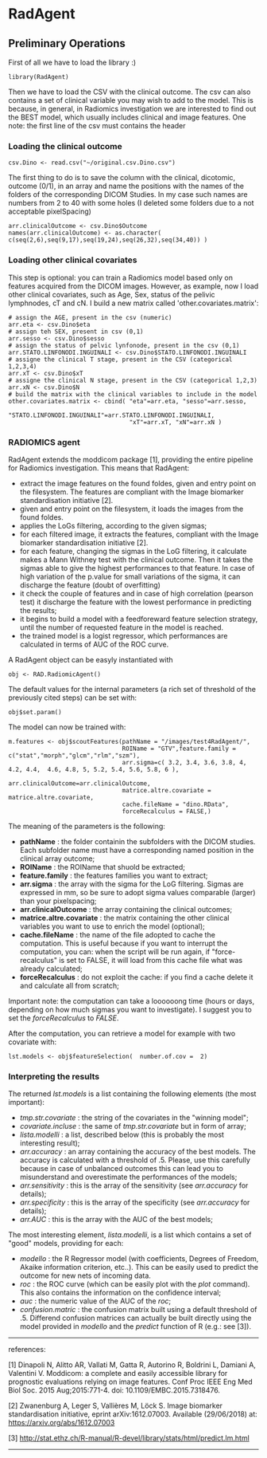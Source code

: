 # RadAgent

## Preliminary Operations
First of all we have to load the library :)

```
library(RadAgent)
```

Then we have to load the CSV with the clinical outcome. The csv can also contains a set of clinical variable you may wish to add to the model. This is because, in general, in Radiomics investigation we are interested to find out the BEST model, which usually includes clinical and image features.
One note: the first line of the csv must contains the header

### Loading the clinical outcome
```
csv.Dino <- read.csv("~/original.csv.Dino.csv")
```
The first thing to do is to save the column with the clinical, dicotomic, outcome  (0/1), in an array and name the positions with the names of the folders of the corresponding DICOM Studies. In my case such names are numbers from 2 to 40 with some holes (I deleted some folders due to a not acceptable pixelSpacing)

```
arr.clinicalOutcome <- csv.Dino$Outcome
names(arr.clinicalOutcome) <- as.character( c(seq(2,6),seq(9,17),seq(19,24),seq(26,32),seq(34,40)) )
```

### Loading other clinical covariates
This step is optional: you can train a Radiomics model based only on features acquired from the DICOM images.
However, as example, now I load other clinical covariates, such as Age, Sex, status of the pelivic lymphnodes, cT and cN. I build a new matrix called 'other.covariates.matrix':

```
# assign the AGE, present in the csv (numeric)
arr.eta <- csv.Dino$eta
# assign teh SEX, present in csv (0,1)
arr.sesso <- csv.Dino$sesso
# assign the status of pelvic lynfonode, present in the csv (0,1)
arr.STATO.LINFONODI.INGUINALI <- csv.Dino$STATO.LINFONODI.INGUINALI
# assigne the clinical T stage, present in the CSV (categorical 1,2,3,4)
arr.xT <- csv.Dino$xT
# assigne the clinical N stage, present in the CSV (categorical 1,2,3)
arr.xN <- csv.Dino$N
# build the matrix with the clinical variables to include in the model
other.covariates.matrix <- cbind( "eta"=arr.eta, "sesso"=arr.sesso, 
                                  "STATO.LINFONODI.INGUINALI"=arr.STATO.LINFONODI.INGUINALI, 
                                  "xT"=arr.xT, "xN"=arr.xN )                                 
```

### RADIOMICS agent
RadAgent extends the moddicom package [1], providing the entire pipeline for Radiomics investigation. This means that RadAgent:
* extract the image features on the found foldes, given and entry point on the filesystem. The features are compliant with the Image biomarker standardisation initiative [2].
* given and entry point on the filesystem, it loads the images from the found foldes. 
* applies the LoGs filtering, according to the given sigmas;
* for each filtered image, it extracts the features, compliant with the Image biomarker standardisation initiative [2].
* for each feature, changing the sigmas in the LoG filtering, it calculate makes a Mann Withney test with the clinical outcome. Then it takes the sigmas able to give the highest performances to that feature. In case of high variation of the p.value for small variations of the sigma, it can discharge the feature (doubt of overfitting)
* it check the couple of features and in case of high correlation (pearson test) it discharge the feature with the lowest performance in predicting the results;
* it begins to build a model with a feedforeward feature selection strategy, until the number of requested feature in the model is reached.
* the trained model is a logist regressor, which performances are calculated in terms of AUC of the ROC curve.

A RadAgent object can be easyly instantiated with

```
obj <- RAD.RadiomicAgent()
```

The default values for the internal parameters (a rich set of threshold of the previously cited steps) can be set with:

```
obj$set.param()
```

The model can now be trained with:

```
m.features <- obj$scoutFeatures(pathName = "/images/test4RadAgent/",
                                ROIName = "GTV",feature.family = c("stat","morph","glcm","rlm","szm"),
                                arr.sigma=c( 3.2, 3.4, 3.6, 3.8, 4, 4.2, 4.4,  4.6, 4.8, 5, 5.2, 5.4, 5.6, 5.8, 6 ),
                                arr.clinicalOutcome=arr.clinicalOutcome, 
                                matrice.altre.covariate = matrice.altre.covariate,
                                cache.fileName = "dino.RData",
                                forceRecalculus = FALSE,)
```

The meaning of the parameters is the following:

* __pathName__ : the folder containin the subfolders with the DICOM studies. Each subfolder name must have a corresponding named position in the clinical array outcome;
* __ROIName__ : the ROIName that shuold be extracted;
* __feature.family__ : the features families you want to extract;
* __arr.sigma__ : the array with the sigma for the LoG filtering. Sigmas are expressed in mm, so be sure to adopt sigma values comparable (larger) than your pixelspacing;
* __arr.clinicalOutcome__ : the array containing the clinical outcomes;
* __matrice.altre.covariate__ : the matrix containing the other clinical variables you want to use to enrich the model (optional);
* __cache.fileName__ : the name of the file adopted to cache the computation. This is useful because if you want to interrupt the computation, you can: when the script will be run again, if "force-recalculus" is set to FALSE, it will load from this cache file what was already calculated;
* __forceRecalculus__ : do not exploit the cache: if you find a cache delete it and calculate all from scratch;

Important note: the computation can take a loooooong time (hours or days, depending on how much sigmas you want to investigate). I suggest you to set the _forceRecalculus_ to _FALSE_.

After the computation, you can retrieve a model for example with two covariate with:

```
lst.models <- obj$featureSelection(  number.of.cov =  2)
```

### Interpreting the results

The returned _lst.models_  is a list containing the following elements (the most important):

* _tmp.str.covariate_ : the string of the covariates in the "winning model";
* _covariate.incluse_ : the same of _tmp.str.covariate_ but in form of array;
* _lista.modelli_ : a list, described below (this is probably the most interesting result);
* _arr.accuracy_ : an array containing the accuracy of the best models. The accuracy is calculated with a threshold of .5. Please, use this carefully because in case of unbalanced outcomes this can lead you to misunderstand and overestimate the performances of the models;
* _arr.sensitivity_ : this is the array of the sensitivity (see _arr.accuracy_ for details);
* _arr.specificity_ : this is the array of the specificity (see _arr.accuracy_ for details);
* _arr.AUC_ : this is the array with the AUC of the best models;

The most interesting element, _lista.modelli_, is a list which contains a set of "good" models, providing for each:

* _modello_ : the R Regressor model (with coefficients, Degrees of Freedom, Akaike information criterion, etc..). This can  be easily used to predict the outcome for new nets of incoming data.
* _roc_ : the ROC curve (which can be easily plot with the _plot_ command). This also contains the information on the confidence interval;
* _auc_ : the numeric value of the AUC of the _roc_;
* _confusion.matric_ : the confusion matrix built using a default threshold of .5. Differend confusion matrices can actually be built directly using the model provided in _modello_ and the _predict_ function of R (e.g.: see [3]).




---
references:

[1] Dinapoli N, Alitto AR, Vallati M, Gatta R, Autorino R, Boldrini L, Damiani A, Valentini V. Moddicom: a complete and easily accessible library for prognostic evaluations relying on image features. Conf Proc IEEE Eng Med Biol Soc. 2015 Aug;2015:771-4. doi: 10.1109/EMBC.2015.7318476.

[2] Zwanenburg A, Leger S, Vallières M, Löck S. Image biomarker standardisation initiative, eprint arXiv:1612.07003. Available (29/06/2018) at: https://arxiv.org/abs/1612.07003 

[3] http://stat.ethz.ch/R-manual/R-devel/library/stats/html/predict.lm.html

---





